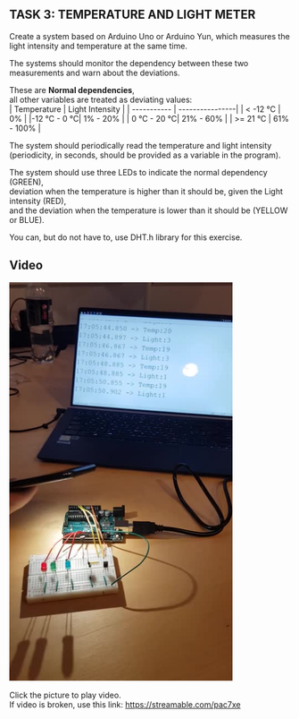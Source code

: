 ## TASK 3: TEMPERATURE AND LIGHT METER 
Create a system based on Arduino Uno or Arduino Yun, which measures the light intensity and temperature at the same time. 

The systems should monitor the dependency between these two measurements and warn about 
the deviations.  

These are **Normal dependencies**, <br> all other variables are treated as deviating values:  
| Temperature | Light Intensity |
| ----------- | ----------------|
| < -12 °C    |        0%       |
|-12 °C - 0 °C|     1% - 20%    |
| 0 °C - 20 °C|    21% - 60%    |
|   >= 21 °C  |   61% - 100%    |
 
The system should periodically read the temperature and light intensity (periodicity, in seconds, should be provided as a variable in the program).

The system should use three LEDs to indicate the normal dependency (GREEN),<br>
deviation when the temperature is higher than it should be, given the Light intensity (RED),<br>
and the deviation when the temperature is lower than it should be (YELLOW or BLUE).  

You can, but do not have to, use DHT.h library for this exercise.

## Video
<a href="https://streamable.com/pac7xe" title="Video Exerc_5_3"><img src="thumbnail_5_3.jpg" alt="Preview picture of Exercise 5_3" width="400"/></a>

Click the picture to play video.<br>
If video is broken, use this link: <a>https://streamable.com/pac7xe</a>

